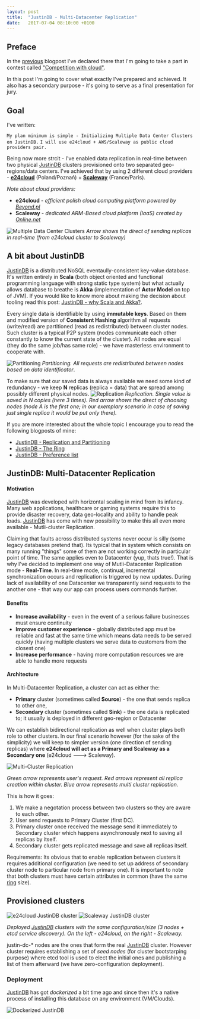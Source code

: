 ```yaml
---
layout: post
title:  "JustinDB - Multi-Datacenter Replication"
date:   2017-07-04 08:10:00 +0100
---
```


## Preface
In the [previous][justindb-next-competition] blogpost I've declared there that I'm going to take a part in contest called ["Competition with cloud"][contest-with-cloud].

In this post I'm going to cover what exactly I've prepared and achieved. It also has a secondary purpose - it's going to serve as a final presentation for jury.

## Goal
I've written:

`My plan minimum is simple - Initializing Multiple Data Center Clusters on JustinDB.`
`I will use e24cloud + AWS/Scaleway as public cloud providers pair.`

Being now more strcit - I've enabled data replication in real-time between two physical [JustinDB][justindb] clusters provisioned onto two separated geo-regions/data centers. I've achieved that by using 2 different cloud providers - [**e24cloud**][e24cloud] (Poland/Poznań) + [**Scaleway**][scaleway] (France/Paris).

*Note about cloud providers:*

* **e24cloud** - *efficient polish cloud computing platform powered by [Beyond.pl][beyond]*
* **Scaleway** - *dedicated ARM-Based cloud platform (IaaS) created by [Online.net][online.net]*

![][multi-data-center-clusters]
*Arrow shows the direct of sending replicas in real-time (from e24cloud cluster to Scaleway)*

## A bit about JustinDB
[JustinDB][justindb] is a distributed NoSQL eventaully-consistent key-value database. It's written entirely in **Scala** (both object oriented and functional programming language with strong static type system) but what actually allows database to breathe is **Akka** (implementation of **Actor Model** on top of JVM). If you would like to know more about making the decision about tooling read this post: [JustinDB - why Scala and Akka?][why-scala-akka].

Every single data is identifiable by using **immutable keys**. Based on them and modified version of **Consistent Hashing** algorithm all requests (write/read) are partitioned (read as redistributed) between cluster nodes. Such cluster is a typical P2P system (nodes communicate each other constantly to know the current state of the cluster). All nodes are equal (they do the same job/has same role) - we have masterless environment to cooperate with.

![][partitioning]
*Partitioning. All requests are redistributed between nodes based on data identificator*.

To make sure that our saved data is always available we need some kind of redundancy - we keep **N** replicas (replica = data) that are spread among possibly different physical nodes.
![][replication]
*Replication. Single value is saved in N copies (here 3 times). Red arrow shows the direct of choosing nodes (node A is the first one; in our exemplary scenario in case of saving just single replica it would be put only there).*

If you are more interested about the whole topic I encourage you to read the following blogposts of mine:
* [JustinDB - Replication and Partitioning][justindb-replication-partitioning]
* [JustinDB - The Ring][justindb-ring]
* [JustinDB - Preference list][justindb-preference-list]

## JustinDB: Multi-Datacenter Replication

#### Motivation
[JustinDB][justindb] was developed with horizontal scaling in mind from its infancy. Many web applications, healthcare or gaming systems require this to provide disaster recovery, data geo-locality and ability to handle peak loads. [JustinDB][justindb] has come with new possibility to make this all even more available - Mutli-cluster Replication.

Claiming that faults across distributed systems never occur is silly (some legacy databases pretend that). Its typical that in system which consists on many running "things" some of them are not working correctly in particular point of time. The same applies even to Datacenter (yup, thats true!). That is why I've decided to implement one way of Mutli-Datacenter Replication mode - **Real-Time**. In real-time mode, continual, incremental synchronization occurs and replication is triggered by new updates.
During lack of availability of one Datacenter we transparently send requests to the another one - that way our app can process users commands further.

#### Benefits
* **Increase availability** - even in the event of a serious failure businesses must ensure continuity
* **Improve customer experience** - globally distributed app must be reliable and fast at the same time which means data needs to be served quickly (having multiple clusters we serve data to customers from the closest one)
* **Increase performance** - having more computation resources we are able to handle more requests

#### Architecture

In Multi-Datacenter Replication, a cluster can act as either the:
* **Primary** cluster (sometimes called **Source**) - the one that sends replica to other one,
* **Secondary** cluster (sometimes called **Sink**) - the one data is replicated to; it usually is deployed in different geo-region or Datacenter

We can establish bidirectional replication as well when cluster plays both role to other clusters. In our final scenario however (for the sake of the simplicity) we will keep to simpler version (one direction of sending replicas) where **e24cloud will act as a Primary and Scaleway as a Secondary one** (e24cloud ---> Scaleway).

![][multi-cluster-replication]

*Green arrow represents user's request. Red arrows represent all replica creation within cluster. Blue arrow represents multi cluster replication.*

This is how it goes:
1. We make a negotation process between two clusters so they are aware to each other.
2. User send requests to Primary Cluster (first DC).
3. Primary cluster once received the message send it immediately to Secondary cluster which happens asynchronously next to saving all replicas by itself.
4. Secondary cluster gets replicated message and save all replicas itself.

Requirements:
Its obvious that to enable replication between clusters it requires additional configuration (we need to set up address of secondary cluster node to particular node from primary one). It is important to note that both clusters must have certain attributes in common (have the same [ring][justindb-ring] size).

## Provisioned clusters

![][e24cloud-justindb-cluster]
![][scaleway-justindb-cluster]

*Deployed [JustinDB][justindb] clusters with the same configuration/size (3 nodes + etcd service discovery). On the left - e24cloud, on the right - Scaleway.*

justin-dc-* nodes are the ones that form the real [JustinDB][justindb] cluster. However cluster requires establishing a set of *seed nodes* (for cluster bootstarping purpose) where etcd tool is used to elect the initial ones and publishing a list of them afterward (we have zero-configuration deployment).

### Deployment

[JustinDB][justindb] has got *dockerized* a bit time ago and since then it's a native process of installing this database on any environment (VM/Clouds).

![][dockerized-justindb]

<!-- LINKS -->
[justindb-next-competition]: http://speedcom.github.io/dsp2017/2017/05/20/justindb-next-competition.html
[contest-with-cloud]: https://chmurowisko.pl/konkurs-z-chmura
[justindb]: https://github.com/speedcom/JustinDB
[e24cloud]: http://e24cloud.com/en/
[scaleway]: https://www.scaleway.com/
[beyond]: https://beyond.pl/en/
[online.net]: https://www.online.net/en
[why-scala-akka]: http://speedcom.github.io/dsp2017/2017/04/15/justindb-why-scala-and-akka.html
[justindb-replication-partitioning]: http://speedcom.github.io/dsp2017/2017/04/13/justindb-replication-and-partitioning.html
[justindb-ring]: http://speedcom.github.io/dsp2017/2017/05/06/justindb-ring.html
[justindb-preference-list]: http://speedcom.github.io/dsp2017/2017/05/07/justindb-preference-list.html

<!-- IMG -->
[multi-data-center-clusters]: ../../../../../img/competition-with-cloud/multi-data-center-clusters.png "Multiple Data Center Clusters"
[partitioning]: ../../../../../img/competition-with-cloud/partitioning.png "Partitioning"
[replication]: ../../../../../img/competition-with-cloud/replication.png "Replication"
[multi-cluster-replication]: ../../../../../img/competition-with-cloud/multi-cluster-replication.png "Multi-Cluster Replication"
[e24cloud-justindb-cluster]: ../../../../../img/competition-with-cloud/e24cloud-dc.png "e24cloud JustinDB cluster"
[scaleway-justindb-cluster]: ../../../../../img/competition-with-cloud/scaleway-dc.png "Scaleway JustinDB cluster"
[dockerized-justindb]: ../../../../../img/competition-with-cloud/justindb-docker-cli.gif "Dockerized JustinDB"

